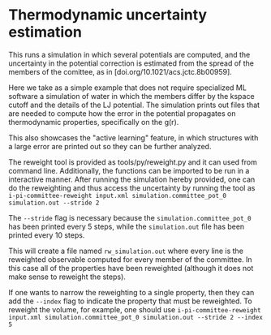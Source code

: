 Thermodynamic uncertainty estimation
====================================

This runs a simulation in which several potentials are computed, and 
the uncertainty in the potential correction is estimated from the spread of the
members of the comittee, as in [doi.org/10.1021/acs.jctc.8b00959].

Here we take as a simple example that does not require specialized ML software
a simulation of water in which the members differ by the kspace cutoff and the
details of the LJ potential.
The simulation prints out files that are needed to compute how the error in the 
potential propagates on thermodynamic properties, specifically on the g(r).

This also showcases the "active learning" feature, in which structures
with a large error are printed out so they can be further analyzed.

The reweight tool is provided as tools/py/reweight.py and it can used from 
command line. Additionally, the functions can be imported to be run in a 
interactive manner. After running the simulation hereby provided, one can do 
the reweighting and thus access the uncertainty by running the tool as
`i-pi-committee-reweight input.xml simulation.committee_pot_0 simulation.out --stride 2`

The `--stride` flag is necessary because the `simulation.committee_pot_0`
has been printed every 5 steps, while the `simulation.out` file has 
been printed every 10 steps.

This will create a file named `rw_simulation.out` where every line is the
reweighted observable computed for every member of the committee. In this
case all of the properties have been reweighted (although it does not make 
sense to reweight the steps).

If one wants to narrow the reweighting to a single property, then they can
add the `--index` flag to indicate the property that must be reweighted.
To reweight the volume, for example, one should use
`i-pi-committee-reweight input.xml simulation.committee_pot_0 simulation.out --stride 2 --index 5`
